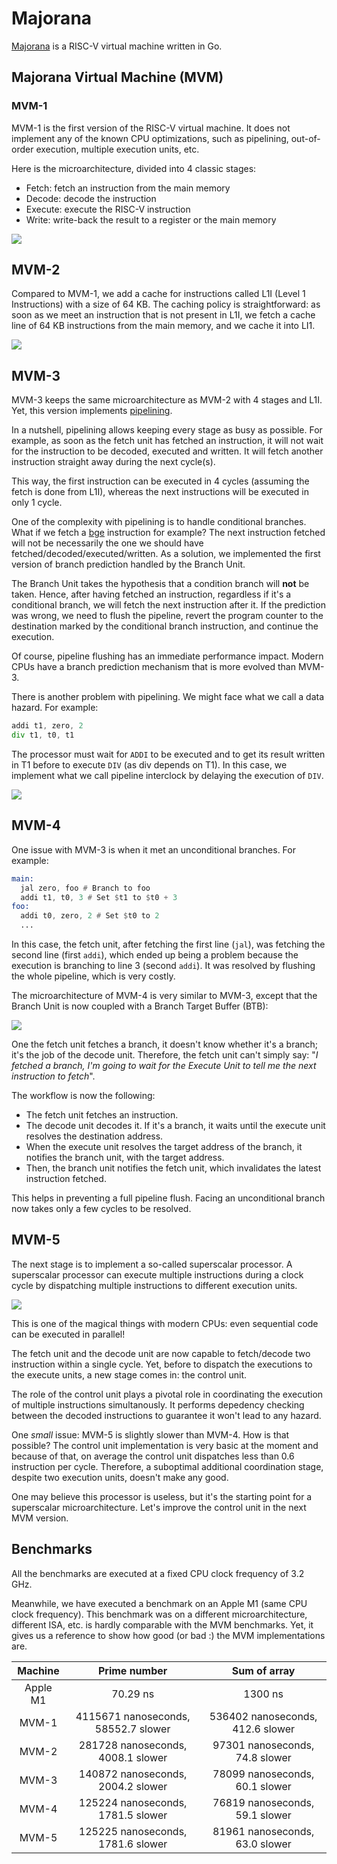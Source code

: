 # Majorana

[Majorana](https://en.wikipedia.org/wiki/Ettore_Majorana) is a RISC-V virtual machine written in Go.

## Majorana Virtual Machine (MVM)

### MVM-1

MVM-1 is the first version of the RISC-V virtual machine.
It does not implement any of the known CPU optimizations, such as pipelining, out-of-order execution, multiple execution units, etc.

Here is the microarchitecture, divided into 4 classic stages:
* Fetch: fetch an instruction from the main memory
* Decode: decode the instruction
* Execute: execute the RISC-V instruction
* Write: write-back the result to a register or the main memory

![](res/majorana-mvm-1.drawio.png)

## MVM-2

Compared to MVM-1, we add a cache for instructions called L1I (Level 1 Instructions) with a size of 64 KB. The caching policy is straightforward: as soon as we meet an instruction that is not present in L1I, we fetch a cache line of 64 KB instructions from the main memory, and we cache it into LI1.

![](res/majorana-mvm-2.drawio.png)

## MVM-3

MVM-3 keeps the same microarchitecture as MVM-2 with 4 stages and L1I. Yet, this version implements [pipelining](https://en.wikipedia.org/wiki/Instruction_pipelining).

In a nutshell, pipelining allows keeping every stage as busy as possible. For example, as soon as the fetch unit has fetched an instruction, it will not wait for the instruction to be decoded, executed and written. It will fetch another instruction straight away during the next cycle(s).

This way, the first instruction can be executed in 4 cycles (assuming the fetch is done from L1I), whereas the next instructions will be executed in only 1 cycle.

One of the complexity with pipelining is to handle conditional branches. What if we fetch a [bge](https://msyksphinz-self.github.io/riscv-isadoc/html/rvi.html#bge) instruction for example? The next instruction fetched will not be necessarily the one we should have fetched/decoded/executed/written. As a solution, we implemented the first version of branch prediction handled by the Branch Unit.

The Branch Unit takes the hypothesis that a condition branch will **not** be taken. Hence, after having fetched an instruction, regardless if it's a conditional branch, we will fetch the next instruction after it. If the prediction was wrong, we need to flush the pipeline, revert the program counter to the destination marked by the conditional branch instruction, and continue the execution.

Of course, pipeline flushing has an immediate performance impact. Modern CPUs have a branch prediction mechanism that is more evolved than MVM-3.

There is another problem with pipelining. We might face what we call a data hazard. For example:

```asm
addi t1, zero, 2
div t1, t0, t1
``` 

The processor must wait for `ADDI` to be executed and to get its result written in T1 before to execute `DIV` (as div depends on T1).
In this case, we implement what we call pipeline interclock by delaying the execution of `DIV`.

![](res/majorana-mvm-3.drawio.png)

## MVM-4

One issue with MVM-3 is when it met an unconditional branches. For example:

```asm
main:
  jal zero, foo # Branch to foo
  addi t1, t0, 3 # Set $t1 to $t0 + 3
foo:
  addi t0, zero, 2 # Set $t0 to 2
  ...
```

In this case, the fetch unit, after fetching the first line (`jal`), was fetching the second line (first `addi`), which ended up being a problem because the execution is branching to line 3 (second `addi`). It was resolved by flushing the whole pipeline, which is very costly.

The microarchitecture of MVM-4 is very similar to MVM-3, except that the Branch Unit is now coupled with a Branch Target Buffer (BTB):

![](res/majorana-mvm-4.drawio.png)

One the fetch unit fetches a branch, it doesn't know whether it's a branch; it's the job of the decode unit. Therefore, the fetch unit can't simply say: "_I fetched a branch, I'm going to wait for the Execute Unit to tell me the next instruction to fetch_".

The workflow is now the following:
- The fetch unit fetches an instruction.
- The decode unit decodes it. If it's a branch, it waits until the execute unit resolves the destination address.
- When the execute unit resolves the target address of the branch, it notifies the branch unit, with the target address.
- Then, the branch unit notifies the fetch unit, which invalidates the latest instruction fetched.

This helps in preventing a full pipeline flush. Facing an unconditional branch now takes only a few cycles to be resolved.

## MVM-5

The next stage is to implement a so-called superscalar processor. A superscalar processor can execute multiple instructions during a clock cycle by dispatching multiple instructions to different execution units.

![](res/majorana-mvm-5.drawio.png)

This is one of the magical things with modern CPUs: even sequential code can be executed in parallel!

The fetch unit and the decode unit are now capable to fetch/decode two instruction within a single cycle. Yet, before to dispatch the executions to the execute units, a new stage comes in: the control unit.

The role of the control unit plays a pivotal role in coordinating the execution of multiple instructions simultanously. It performs depedency checking between the decoded instructions to guarantee it won't lead to any hazard.

One _small_ issue: MVM-5 is slightly slower than MVM-4. How is that possible? The control unit implementation is very basic at the moment and because of that, on average the control unit dispatches less than 0.6 instruction per cycle. Therefore, a suboptimal additional coordination stage, despite two execution units, doesn't make any good.

One may believe this processor is useless, but it's the starting point for a superscalar microarchitecture. Let's improve the control unit in the next MVM version.

## Benchmarks

All the benchmarks are executed at a fixed CPU clock frequency of 3.2 GHz.

Meanwhile, we have executed a benchmark on an Apple M1 (same CPU clock frequency). This benchmark was on a different microarchitecture, different ISA, etc. is hardly comparable with the MVM benchmarks. Yet, it gives us a reference to show how good (or bad :) the MVM implementations are.


| Machine  |            Prime number             | Sum of array |
|:--------:|:-----------------------------------:|:------------:|
| Apple M1 |              70.29 ns               |   1300 ns    |
|  MVM-1   | 4115671 nanoseconds, 58552.7 slower | 536402 nanoseconds, 412.6 slower |
|  MVM-2   |  281728 nanoseconds, 4008.1 slower  | 97301 nanoseconds, 74.8 slower |
|  MVM-3   |  140872 nanoseconds, 2004.2 slower  | 78099 nanoseconds, 60.1 slower |
|  MVM-4   |  125224 nanoseconds, 1781.5 slower  | 76819 nanoseconds, 59.1 slower |
|  MVM-5   | 125225 nanoseconds, 1781.6 slower   | 81961 nanoseconds, 63.0 slower |
